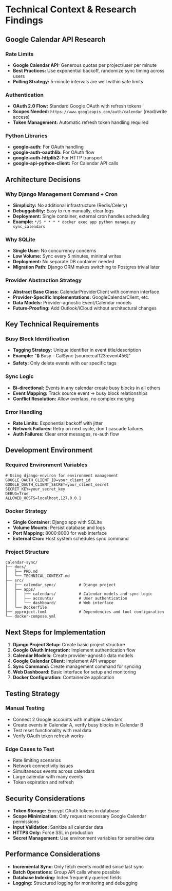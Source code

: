# Technical Context & Research Findings

## Google Calendar API Research

### Rate Limits
- **Google Calendar API:** Generous quotas per project/user per minute
- **Best Practices:** Use exponential backoff, randomize sync timing across users
- **Polling Strategy:** 5-minute intervals are well within safe limits

### Authentication
- **OAuth 2.0 Flow:** Standard Google OAuth with refresh tokens
- **Scopes Needed:** `https://www.googleapis.com/auth/calendar` (read/write access)
- **Token Management:** Automatic refresh token handling required

### Python Libraries
- **google-auth:** For OAuth handling
- **google-auth-oauthlib:** For OAuth flow
- **google-auth-httplib2:** For HTTP transport
- **google-api-python-client:** For Calendar API calls

## Architecture Decisions

### Why Django Management Command + Cron
- **Simplicity:** No additional infrastructure (Redis/Celery)
- **Debuggability:** Easy to run manually, clear logs
- **Deployment:** Single container, external cron handles scheduling
- **Example:** `*/5 * * * * docker exec app python manage.py sync_calendars`

### Why SQLite
- **Single User:** No concurrency concerns
- **Low Volume:** Sync every 5 minutes, minimal writes
- **Deployment:** No separate DB container needed
- **Migration Path:** Django ORM makes switching to Postgres trivial later

### Provider Abstraction Strategy
- **Abstract Base Class:** CalendarProviderClient with common interface
- **Provider-Specific Implementations:** GoogleCalendarClient, etc.
- **Data Models:** Provider-agnostic Event/Calendar models
- **Future-Proofing:** Add Outlook/iCloud without architectural changes

## Key Technical Requirements

### Busy Block Identification
- **Tagging Strategy:** Unique identifier in event title/description
- **Example:** "🔒 Busy - CalSync [source:cal123:event456]"
- **Safety:** Only delete events with our specific tags

### Sync Logic
- **Bi-directional:** Events in any calendar create busy blocks in all others
- **Event Mapping:** Track source event → busy block relationships
- **Conflict Resolution:** Allow overlaps, no complex merging

### Error Handling
- **Rate Limits:** Exponential backoff with jitter
- **Network Failures:** Retry on next cycle, don't cascade failures
- **Auth Failures:** Clear error messages, re-auth flow

## Development Environment

### Required Environment Variables
```
# Using django-environ for environment management
GOOGLE_OAUTH_CLIENT_ID=your_client_id
GOOGLE_OAUTH_CLIENT_SECRET=your_client_secret
SECRET_KEY=your_secret_key
DEBUG=True
ALLOWED_HOSTS=localhost,127.0.0.1
```

### Docker Strategy
- **Single Container:** Django app with SQLite
- **Volume Mounts:** Persist database and logs
- **Port Mapping:** 8000:8000 for web interface
- **External Cron:** Host system schedules sync command

### Project Structure
```
calendar-sync/
├── docs/
│   ├── PRD.md
│   └── TECHNICAL_CONTEXT.md
├── src/
│   ├── calendar_sync/          # Django project
│   ├── apps/
│   │   ├── calendars/          # Calendar models and sync logic
│   │   ├── accounts/           # User authentication
│   │   └── dashboard/          # Web interface
│   └── Dockerfile
├── pyproject.toml              # Dependencies and tool configuration
└── docker-compose.yml
```

## Next Steps for Implementation

1. **Django Project Setup:** Create basic project structure
2. **Google OAuth Integration:** Implement authentication flow
3. **Calendar Models:** Create provider-agnostic data models
4. **Google Calendar Client:** Implement API wrapper
5. **Sync Command:** Create management command for syncing
6. **Web Dashboard:** Basic interface for setup and monitoring
7. **Docker Configuration:** Containerize application

## Testing Strategy

### Manual Testing
- Connect 2 Google accounts with multiple calendars
- Create events in Calendar A, verify busy blocks in Calendar B
- Test reset functionality with real data
- Verify OAuth token refresh works

### Edge Cases to Test
- Rate limiting scenarios
- Network connectivity issues
- Simultaneous events across calendars
- Large calendar with many events
- Token expiration and refresh

## Security Considerations

- **Token Storage:** Encrypt OAuth tokens in database
- **Scope Minimization:** Only request necessary Google Calendar permissions
- **Input Validation:** Sanitize all calendar data
- **HTTPS Only:** Force SSL in production
- **Secret Management:** Use environment variables for sensitive data

## Performance Considerations

- **Incremental Sync:** Only fetch events modified since last sync
- **Batch Operations:** Group API calls where possible
- **Database Indexing:** Index frequently queried fields
- **Logging:** Structured logging for monitoring and debugging